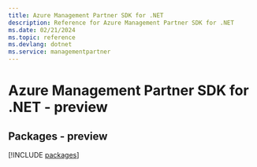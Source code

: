 ```yaml
---
title: Azure Management Partner SDK for .NET
description: Reference for Azure Management Partner SDK for .NET
ms.date: 02/21/2024
ms.topic: reference
ms.devlang: dotnet
ms.service: managementpartner
---
```

# Azure Management Partner SDK for .NET - preview
## Packages - preview
[!INCLUDE [packages](management-partner-index.md)]